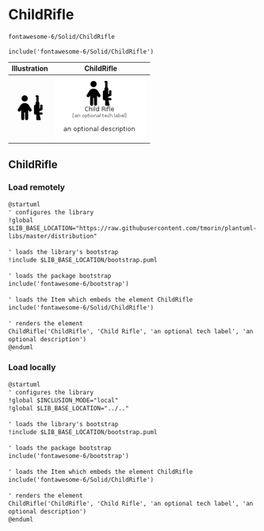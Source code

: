 # ChildRifle


```text
fontawesome-6/Solid/ChildRifle
```

```text
include('fontawesome-6/Solid/ChildRifle')
```



| Illustration | ChildRifle |
| :---: | :---: |
| ![illustration for Illustration](../../fontawesome-6/Solid/ChildRifle.png) | ![illustration for ChildRifle](../../fontawesome-6/Solid/ChildRifle.Local.png) |




## ChildRifle

### Load remotely
```plantuml
@startuml
' configures the library
!global $LIB_BASE_LOCATION="https://raw.githubusercontent.com/tmorin/plantuml-libs/master/distribution"

' loads the library's bootstrap
!include $LIB_BASE_LOCATION/bootstrap.puml

' loads the package bootstrap
include('fontawesome-6/bootstrap')

' loads the Item which embeds the element ChildRifle
include('fontawesome-6/Solid/ChildRifle')

' renders the element
ChildRifle('ChildRifle', 'Child Rifle', 'an optional tech label', 'an optional description')
@enduml
```

### Load locally
```plantuml
@startuml
' configures the library
!global $INCLUSION_MODE="local"
!global $LIB_BASE_LOCATION="../.."

' loads the library's bootstrap
!include $LIB_BASE_LOCATION/bootstrap.puml

' loads the package bootstrap
include('fontawesome-6/bootstrap')

' loads the Item which embeds the element ChildRifle
include('fontawesome-6/Solid/ChildRifle')

' renders the element
ChildRifle('ChildRifle', 'Child Rifle', 'an optional tech label', 'an optional description')
@enduml
```

